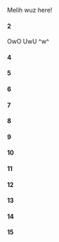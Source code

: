 Melih wuz here!
#### 2
OwO UwU ^w^
#### 4
#### 5
#### 6
#### 7
#### 8
#### 9
#### 10
#### 11
#### 12
#### 13
#### 14
#### 15